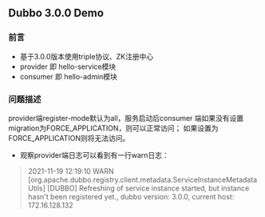 ## Dubbo 3.0.0 Demo

### 前言
- 基于3.0.0版本使用triple协议、ZK注册中心
- provider 即 hello-service模块
- consumer 即 hello-admin模块

### 问题描述
provider端register-mode默认为all，服务启动后consumer
端如果没有设置migration为FORCE_APPLICATION，则可以正常访问；
如果设置为FORCE_APPLICATION则将无法访问。

- 观察provider端日志可以看到有一行warn日志：
> 2021-11-19 12:19:10 WARN [org.apache.dubbo.registry.client.metadata.ServiceInstanceMetadataUtils]  [DUBBO] Refreshing of service instance started, but instance hasn't been registered yet., dubbo version: 3.0.0, current host: 172.16.128.132

